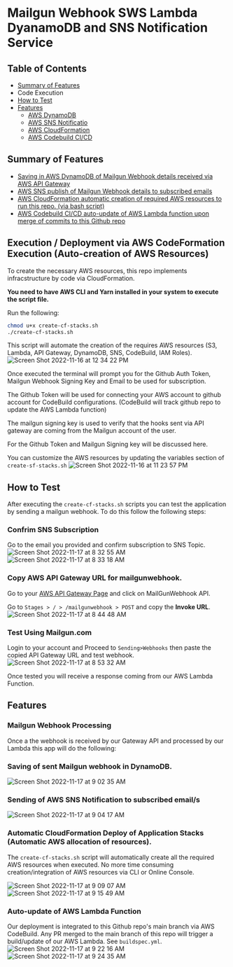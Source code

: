 # Mailgun Webhook SWS Lambda DyanamoDB and SNS Notification Service

## Table of Contents
- [Summary of Features](https://github.com/niccololampa/mailgun-webhook-aws-api-dynamodb-sns/tree/feature/README#summary-of-features)
- Code Execution
- [How to Test](https://github.com/niccololampa/mailgun-webhook-aws-api-dynamodb-sns/tree/feature/README#how-to-test)
- [Features](https://github.com/niccololampa/mailgun-webhook-aws-api-dynamodb-sns/tree/feature/README#features)
    - [AWS DynamoDB](https://github.com/niccololampa/mailgun-webhook-aws-api-dynamodb-sns/tree/feature/README#saving-of-sent-mailgun-webhook-in-dynamodb) 
    - [AWS SNS Notificatio](https://github.com/niccololampa/mailgun-webhook-aws-api-dynamodb-sns/tree/feature/README#sending-of-aws-sns-notification-to-subscribed-emails) 
    - [AWS CloudFormation](https://github.com/niccololampa/mailgun-webhook-aws-api-dynamodb-sns/tree/feature/README#automatic-cloudformation-deploy-of-application-stacks-automatic-aws-allocation-of-resources)
    - [AWS Codebuild CI/CD](https://github.com/niccololampa/mailgun-webhook-aws-api-dynamodb-sns/tree/feature/README#auto-update-of-aws-lambda-function) 

## Summary of Features 
- [Saving in AWS DynamoDB of Mailgun Webhook details received via AWS API Gateway](https://github.com/niccololampa/mailgun-webhook-aws-api-dynamodb-sns/tree/feature/README#saving-of-sent-mailgun-webhook-in-dynamodb) 
- [AWS SNS publish of Mailgun Webhook details to subscribed emails](https://github.com/niccololampa/mailgun-webhook-aws-api-dynamodb-sns/tree/feature/README#sending-of-aws-sns-notification-to-subscribed-emails) 
- [AWS CloudFormation automatic creation of required AWS resources to run this repo. (via bash script)](https://github.com/niccololampa/mailgun-webhook-aws-api-dynamodb-sns/tree/feature/README#automatic-cloudformation-deploy-of-application-stacks-automatic-aws-allocation-of-resources)
- [AWS Codebuild CI/CD auto-update of AWS Lambda function upon merge of commits to this Github repo](https://github.com/niccololampa/mailgun-webhook-aws-api-dynamodb-sns/tree/feature/README#auto-update-of-aws-lambda-function) 

## Execution / Deployment via AWS CodeFormation Execution (Auto-creation of AWS Resources)

To create the necessary AWS resources, this repo implements infracstructure by code via CloudFormation. 

**You need to have AWS CLI and Yarn installed in your system to execute the script file.**

Run the following: 

```bash
chmod u+x create-cf-stacks.sh
./create-cf-stacks.sh
```
This script will automate the creation of the requires AWS resources (S3, Lambda, API Gateway,  DynamoDB, SNS, CodeBuild, IAM Roles).
![Screen Shot 2022-11-16 at 12 34 22 PM](https://user-images.githubusercontent.com/37615906/202223763-fea91a0f-0f90-42f0-acb1-2a3c8a34b0c6.png)


Once executed the terminal will prompt you for the Github Auth Token, Mailgun Webhook Signing Key and Email to be used for subscription.

The Github Token will be used for connecting your AWS account to github account for CodeBuild configurations. (CodeBuild will track github repo to update the AWS Lambda function) 

The mailgun signing key is used to verify that the hooks sent via API gateway are coming from the Mailgun account of the user. 

For  the Github Token and Mailgun  Signing key will be discussed here. 

You can customize the AWS resources by updating the variables section of `create-sf-stacks.sh` 
![Screen Shot 2022-11-16 at 11 23 57 PM](https://user-images.githubusercontent.com/37615906/202223528-16961e42-49a2-4586-8fe9-5a2d7507fedf.png)

## How to Test 

After executing the `create-cf-stacks.sh` scripts you can test the application by sending a mailgun webhook. To do this follow the following steps: 

### Confrim SNS Subscription

 Go to the email you provided and confirm subscription to SNS Topic.
![Screen Shot 2022-11-17 at 8 32 55 AM](https://user-images.githubusercontent.com/37615906/202324956-83db592a-e686-45ed-939e-9570c37bbf61.png)
![Screen Shot 2022-11-17 at 8 33 18 AM](https://user-images.githubusercontent.com/37615906/202324969-80712c0f-5c2f-4bf1-9999-793abb099607.png)

### Copy AWS API Gateway URL for mailgunwebhook.

Go to your [AWS API Gateway Page](https://ap-southeast-1.console.aws.amazon.com/apigateway/) and click on MailGunWebhook API.

Go to `Stages > / > /mailgunwebhook > POST` and copy the **Invoke URL**. 
![Screen Shot 2022-11-17 at 8 44 48 AM](https://user-images.githubusercontent.com/37615906/202326368-306c26c0-3e6c-474b-b5b7-d161f94c633e.png)


### Test Using Mailgun.com

Login to your account and Proceed to `Sending>Webhooks` then paste the copied API Gateway URL and test webhook.
![Screen Shot 2022-11-17 at 8 53 32 AM](https://user-images.githubusercontent.com/37615906/202327394-102fdd42-bb7b-4b44-ad36-2022bdf71aa9.png)

Once tested you will receive a response coming from our AWS Lambda Function. 


## Features
### Mailgun Webhook Processing 
Once a the webhook is received by our Gateway API and processed by our Lambda this app will do the following: 

### Saving of sent Mailgun webhook in DynamoDB. 
![Screen Shot 2022-11-17 at 9 02 35 AM](https://user-images.githubusercontent.com/37615906/202328549-926cb3d6-3058-430a-b0a9-a833499b03e2.png)

### Sending of AWS SNS Notification to subscribed email/s
![Screen Shot 2022-11-17 at 9 04 17 AM](https://user-images.githubusercontent.com/37615906/202328720-cd9d3d4e-09cd-4339-9fe1-cc1d9aaa4615.png)


### Automatic CloudFormation Deploy of Application Stacks (Automatic AWS allocation of resources). 

The `create-cf-stacks.sh` script will automatically create all the required AWS resources when executed. No more time consuming creation/integration of AWS resources via CLI or Online Console. 

![Screen Shot 2022-11-17 at 9 09 07 AM](https://user-images.githubusercontent.com/37615906/202329455-dfcabe56-5063-4413-8933-73999002a3be.png)
![Screen Shot 2022-11-17 at 9 15 49 AM](https://user-images.githubusercontent.com/37615906/202330083-f326fcba-e273-4ea0-900a-1e021d78c9d2.png)

### Auto-update of AWS Lambda Function 

Our deployment is integrated to this Github repo's main branch via AWS CodeBuild. Any PR merged to the main branch of this repo will trigger a build/update of our AWS Lambda. See `buildspec.yml`. 
![Screen Shot 2022-11-17 at 9 22 16 AM](https://user-images.githubusercontent.com/37615906/202330907-d10ab24b-0f13-4fa0-a3a8-962a54cac90f.png)
![Screen Shot 2022-11-17 at 9 24 35 AM](https://user-images.githubusercontent.com/37615906/202331108-b29a2bfa-9004-4cac-b4c6-e56c0cd661b1.png)









